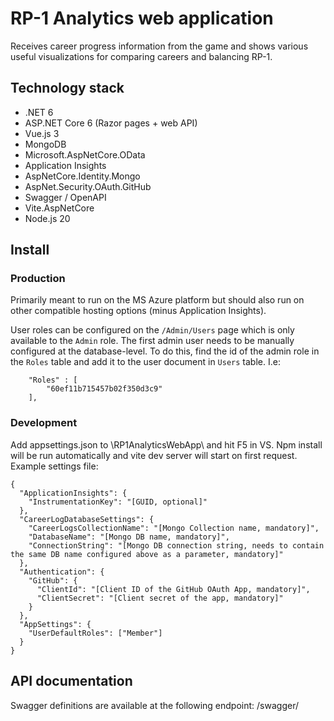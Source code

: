 # RP-1 Analytics web application
Receives career progress information from the game and shows various useful visualizations for comparing careers and balancing RP-1.

## Technology stack
* .NET 6
* ASP.NET Core 6 (Razor pages + web API)
* Vue.js 3
* MongoDB
* Microsoft.AspNetCore.OData
* Application Insights
* AspNetCore.Identity.Mongo
* AspNet.Security.OAuth.GitHub
* Swagger / OpenAPI
* Vite.AspNetCore
* Node.js 20

## Install
### Production
Primarily meant to run on the MS Azure platform but should also run on other compatible hosting options (minus Application Insights).

User roles can be configured on the `/Admin/Users` page which is only available to the `Admin` role. The first admin user needs to be manually configured at the database-level. To do this, find the id of the admin role in the `Roles` table and add it to the user document in `Users` table.
I.e:
```
    "Roles" : [
        "60ef11b715457b02f350d3c9"
    ],
```

### Development
Add appsettings.json to \RP1AnalyticsWebApp\ and hit F5 in VS. Npm install will be run automatically and vite dev server will start on first request.
Example settings file:
```
{
  "ApplicationInsights": {
    "InstrumentationKey": "[GUID, optional]"
  },
  "CareerLogDatabaseSettings": {
    "CareerLogsCollectionName": "[Mongo Collection name, mandatory]",
    "DatabaseName": "[Mongo DB name, mandatory]",
    "ConnectionString": "[Mongo DB connection string, needs to contain the same DB name configured above as a parameter, mandatory]"
  },
  "Authentication": {
    "GitHub": {
      "ClientId": "[Client ID of the GitHub OAuth App, mandatory]",
      "ClientSecret": "[Client secret of the app, mandatory]"
    }
  },
  "AppSettings": {
    "UserDefaultRoles": ["Member"]
  }
}
```

## API documentation
Swagger definitions are available at the following endpoint: /swagger/
